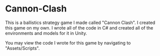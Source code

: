 # Cannon-Clash

This is a ballistics strategy game I made called "Cannon Clash". I created this game on my own. I wrote all of the code in C# and created all of the environments and models for it in Unity.

You may view the code I wrote for this game by navigating to "Assets/Scripts".
